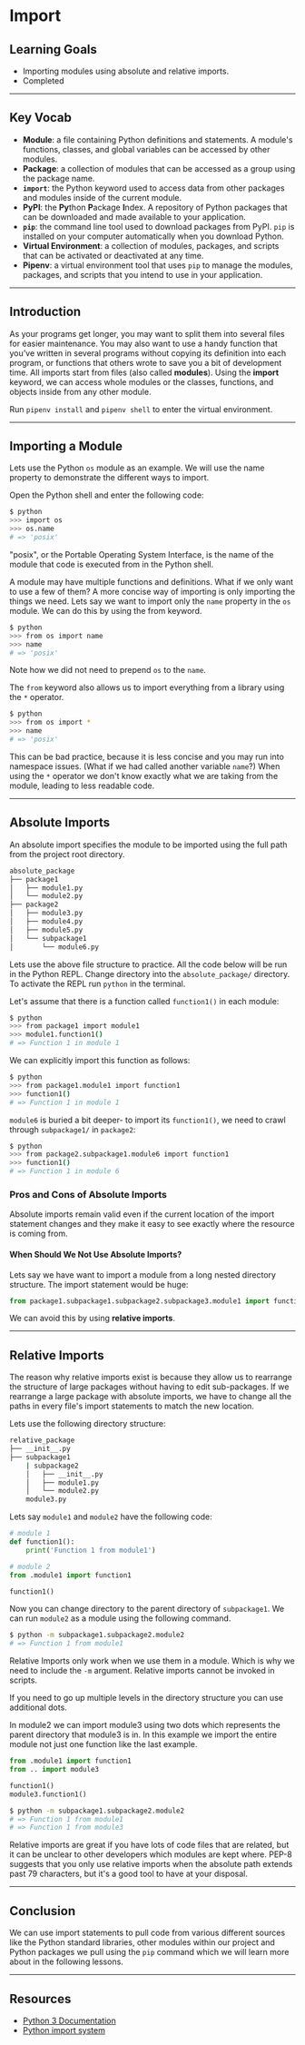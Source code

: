 # Import

## Learning Goals

- Importing modules using absolute and relative imports.
- Completed


***

## Key Vocab

- **Module**: a file containing Python definitions and statements. A module's
functions, classes, and global variables can be accessed by other modules.
- **Package**: a collection of modules that can be accessed as a group using
the package name.
- **`import`**: the Python keyword used to access data from other packages and
modules inside of the current module.
- **PyPI**: the **Py**thon **P**ackage **I**ndex. A repository of Python
packages that can be downloaded and made available to your application.
- **`pip`**: the command line tool used to download packages from PyPI. `pip`
is installed on your computer automatically when you download Python.
- **Virtual Environment**: a collection of modules, packages, and scripts that
can be activated or deactivated at any time.
- **Pipenv**: a virtual environment tool that uses `pip` to manage the modules,
packages, and scripts that you intend to use in your application.

***

## Introduction

As your programs get longer, you may want to split them into several files
for easier maintenance. You may also want to use a handy function that you’ve
written in several programs without copying its definition into each program,
or functions that others wrote to save you a bit of development time.
All imports start from files (also called **modules**). Using the **import**
keyword, we can access whole modules or the classes, functions, and objects
inside from any other module.

Run `pipenv install` and `pipenv shell` to enter the virtual environment.

***

## Importing a Module

Lets use the Python `os` module as an example.
We will use the name property to demonstrate the different ways to import.

Open the Python shell and enter the following code:

```bash
$ python
>>> import os
>>> os.name
# => 'posix'
```

"posix", or the Portable Operating System Interface, is the name of the module
that code is executed from in the Python shell.

A module may have multiple functions and definitions.
What if we only want to use a few of them? A more concise way of importing is
only importing the things we need. Lets say we want to import only the `name`
property in the `os` module. We can do this by using the from keyword.

```bash
$ python
>>> from os import name
>>> name
# => 'posix'
```

Note how we did not need to prepend `os` to the `name`.

The `from` keyword also allows us to import everything from a library using the
`*` operator.

```bash
$ python
>>> from os import *
>>> name
# => 'posix'
```

This can be bad practice, because it is less concise and you may run
into namespace issues. (What if we had called another variable `name`?) When
using the `*` operator we don't know exactly what we are taking from the module,
leading to less readable code.

***

## Absolute Imports

An absolute import specifies the module to be imported using the full path
 from the project root directory.

```bash
absolute_package
├── package1
│   ├── module1.py
│   └── module2.py
├── package2
│   ├── module3.py
│   ├── module4.py
│   ├── module5.py
│   └── subpackage1
│       └── module6.py
```

Lets use the above file structure to practice. All the code below will be run
in the Python REPL. Change directory into the `absolute_package/` directory.
To activate the REPL run `python` in the terminal.

Let's assume that there is a function called `function1()` in each module:

```bash
$ python
>>> from package1 import module1
>>> module1.function1()
# => Function 1 in module 1
```

We can explicitly import this function as follows:

```bash
$ python
>>> from package1.module1 import function1
>>> function1()
# => Function 1 in module 1
```

`module6` is buried a bit deeper- to import its `function1()`, we need to crawl
through `subpackage1/` in `package2`:

```bash
$ python
>>> from package2.subpackage1.module6 import function1
>>> function1()
# => Function 1 in module 6
```

### Pros and Cons of Absolute Imports

Absolute imports remain valid even if the current location of the import
statement changes and they make it easy to see exactly where the resource
is coming from.

#### When Should We Not Use Absolute Imports?

Lets say we have want to import a module from a long nested
directory structure. The import statement would be huge:

```py
from package1.subpackage1.subpackage2.subpackage3.module1 import function1
```

We can avoid this by using **relative imports**.

***

## Relative Imports

The reason why relative imports exist is because they allow us
to rearrange the structure of large packages without having to edit
sub-packages. If we rearrange a large package with absolute imports, we
have to change all the paths in every file's import statements to match the new
location.

Lets use the following directory structure:

```bash
relative_package
├── __init__.py
├── subpackage1
    | subpackage2
    │   ├── __init__.py
    │   ├── module1.py
    │   └── module2.py
    module3.py
```

Lets say `module1` and `module2` have the following code:

```py
# module 1
def function1():
    print('Function 1 from module1')
```

```py
# module 2
from .module1 import function1

function1()
```

Now you can change directory to the parent directory of `subpackage1`.
We can run `module2` as a module using the following command.

```bash
$ python -m subpackage1.subpackage2.module2
# => Function 1 from module1
```

Relative Imports only work when we use them in a module. Which is why we need to include
the `-m` argument. Relative imports cannot be invoked in scripts.

If you need to go up multiple levels in the directory structure you can use
additional dots.

In module2 we can import module3 using two dots which represents the parent directory that module3 is in.
In this example we import the entire module not just one function like the last example.

```py
from .module1 import function1
from .. import module3

function1()
module3.function1()
```

```bash
$ python -m subpackage1.subpackage2.module2
# => Function 1 from module1
# => Function 1 from module3
```

Relative imports are great if you have lots of code files that are related, but
it can be unclear to other developers which modules are kept where. PEP-8
suggests that you only use relative imports when the absolute path extends past
79 characters, but it's a good tool to have at your disposal.

***

## Conclusion

We can use import statements to pull code from various different sources like the
Python standard libraries, other modules within our project and Python packages we
pull using the `pip` command which we will learn more about in the following lessons.

***

## Resources

- [Python 3 Documentation](https://docs.python.org/3/)
- [Python import system](https://docs.python.org/3/reference/import.html)
